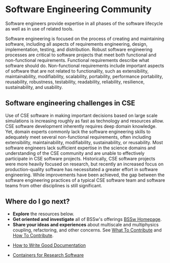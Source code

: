 # Software Engineering Community

Software engineers provide expertise in all phases of the software lifecycle as well as in use of related tools.

Software engineering is focused on the process of creating and maintaining software, including all aspects of requirements engineering, design, implementation, testing, and distribution. Robust software engineering processes are critical to software projects that meet both functional and non-functional requirements. Functional requirements describe what software should do. Non-functional requirements include important aspects of software that are not related to functionality, such as extensibility, maintainability, modifiability, scalability, portability, performance portability, reusability, robustness, testability, readability, reliability, resilience, sustainability, and usability.

## Software engineering challenges in CSE
Use of CSE software in making important decisions based on large scale simulations is increasing roughly as fast as technology and resources allow. CSE software development inherently requires deep domain knowledge. Yet, domain experts commonly lack the software engineering skills to adequately meet several non-functional requirements, often including extensibility, maintainability, modifiability, sustainability, or reusability. Most software engineers lack sufficient expertise in the science domains and understanding of the CSE community and are unable to effectively participate in CSE software projects. Historically, CSE software projects were more heavily focused on research, but recently an increased focus on production-quality software has necessitated a greater effort in software engineering. While improvements have been achieved, the gap between the software engineering practices of a typical CSE software team and software teams from other disciplines is still significant.

## Where do I go next?
- **Explore** the resources below.
- **Get oriented and investigate** all of BSSw's offerings [BSSw Homepage](../Homepage.md).
- **Share your ideas and experiences** about multiscale and multiphysics coupling, refactoring, and other concerns. See [What To Contribute](../WhatToContribute.md) and [How To Contribute](../HowToContribute.md).

<!--
Featured resources for the Software Engineering community.
Edit this list to change resources that appear on the front-end site.
-->

* [How to Write Good Documentation](../../CuratedContent/HowToWriteGoodDocumentation.md)

* [Containers for Research Software](../../Articles/ContainersForResearchSw.md)

<!---
Publish: yes
--->
